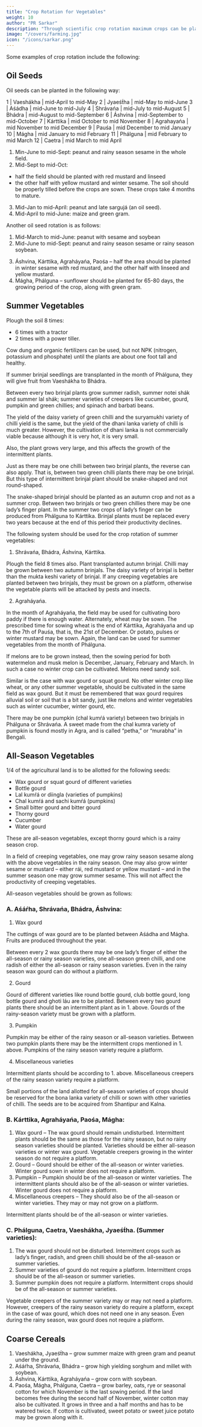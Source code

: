```yaml
---
title: "Crop Rotation for Vegetables"
weight: 10
author: "PR Sarkar"
description: "Through scientific crop rotation maximum crops can be planted in the minimum period of time and maximum crops can be planted in the minimum space"
image: "/covers/farming.jpg"
icon: "/icons/sarkar.png"
---
```




Some examples of crop rotation include the following:

## Oil Seeds

Oil seeds can be planted in the following way:


1 | Vaeshákha | mid-April to mid-May
2 | Jyaeśt́ha  | mid-May to mid-June
3 | Aśádha | mid-June to mid-July
4 | Shrávańa | mid-July to mid-August
5 | Bhádra | mid-August to mid-September
6 | Áshvina | mid-September to mid-October
7 | Kárttika |  mid October to mid November
8 | Agrahayańa | mid November to mid December
9 | Pauśa | mid December to mid January
10 | Mágha | mid January to mid February
11 | Phálguna | mid February to mid March
12 | Caetra | mid March to mid April


1. <!-- Aśáŕha, Shrávańa and Bhádra --> Min-June to mid-Sept: peanut and rainy season sesame in the whole field.
2. <!-- Áshvina --> Mid-Sept to mid-Oct:
- half the field should be planted with red mustard and linseed
- the other half with yellow mustard and winter sesame. 
The soil should be properly tilled before the crops are sown. These crops take 4 months to mature.
3. <!-- Mágha, Phálguna, Caetra --> Mid-Jan to mid-April: peanut and late sargujá (an oil seed).
4. Mid-April to mid-June: <!-- Vaeshákha, Jyaeśt́ha – --> maize and green gram.

Another oil seed rotation is as follows:

1. Mid-March to <!--  Caetra, Vaeshákha, Jyaeśt́ha --> mid-June: peanut with sesame and soybean
2. Mid-June to mid-Sept<!--  Aśáŕha, Shrávańa, Bhádra -->: peanut and rainy season sesame or rainy season soybean.
3) Áshvina, Kárttika, Agraháyańa, Paośa – half the area should be planted in winter sesame with red mustard, and the other half with linseed and yellow mustard.
4) Mágha, Phálguna – sunflower should be planted for 65-80 days, the growing period of the crop, along with green gram.




## Summer Vegetables

Plough the soil 8 times:
- 6 times with a tractor
- 2 times with a power tiller. 

Cow dung and organic fertilizers can be used, but not NPK (nitrogen, potassium and phosphate) until the plants are about one foot tall and healthy.

If summer brinjal seedlings are transplanted in the month of Phálguna, they will give fruit from Vaeshákha to Bhádra. 

Between every two brinjal plants grow summer radish, summer notei shák and summer lal shák; summer varieties of creepers like cucumber, gourd, pumpkin and green chillies; and spinach and barbati beans.

The yield of the daisy variety of green chilli and the suryamukhi variety of chilli yield is the same, but the yield of the dhani lanka variety of chilli is much greater. However, the cultivation of dhani lanka is not commercially viable because although it is very hot, it is very small. 

Also, the plant grows very large, and this affects the growth of the intermittent plants.

Just as there may be one chilli between two brinjal plants, the reverse can also apply. That is, between two green chilli plants there may be one brinjal. But this type of intermittent brinjal plant should be snake-shaped and not round-shaped. 

The snake-shaped brinjal should be planted as an autumn crop and not as a summer crop. Between two brinjals or two green chillies there may be one lady’s finger plant. In the summer two crops of lady’s finger can be produced from Phálguna to Kárttika. Brinjal plants must be replaced every two years because at the end of this period their productivity declines.

The following system should be used for the crop rotation of summer vegetables:

1. Shrávańa, Bhádra, Áshvina, Kárttika. 

Plough the field 8 times also. Plant transplanted autumn brinjal. Chilli may be grown between two autumn brinjals. The daisy variety of brinjal is better than the mukta keshi variety of brinjal. If any creeping vegetables are planted between two brinjals, they must be grown on a platform, otherwise the vegetable plants will be attacked by pests and insects.

2. Agraháyańa. 

In the month of Agraháyańa, the field may be used for cultivating boro paddy if there is enough water. Alternately, wheat may be sown. The prescribed time for sowing wheat is the end of Kárttika, Agraháyańa and up to the 7th of Pauśa, that is, the 21st of December. Or potato, pulses or winter mustard may be sown. Again, the land can be used for summer vegetables from the month of Phálguna.

If melons are to be grown instead, then the sowing period for both watermelon and musk melon is December, January, February and March. In such a case no winter crop can be cultivated. Melons need sandy soil.

Similar is the case with wax gourd or squat gourd. No other winter crop like wheat, or any other summer vegetable, should be cultivated in the same field as wax gourd. But it must be remembered that wax gourd requires alluvial soil or soil that is a bit sandy, just like melons and winter vegetables such as winter cucumber, winter gourd, etc.

There may be one pumpkin (chal kumŕá variety) between two brinjals in Phálguna or Shrávańa. A sweet made from the chal kumra variety of pumpkin is found mostly in Agra, and is called “petha,” or “murabha” in Bengali.


## All-Season Vegetables

1/4 of the agricultural land is to be allotted for the following seeds:
- Wax gourd or squat gourd of different varieties
- Bottle gourd
- Lal kumŕá or diingla (varieties of pumpkins)
- Chal kumŕá and sachi kumŕá (pumpkins)
- Small bitter gourd and bitter gourd
- Thorny gourd
- Cucumber
- Water gourd

These are all-season vegetables, except thorny gourd which is a rainy season crop.

In a field of creeping vegetables, one may grow rainy season sesame along with the above vegetables in the rainy season. One may also grow winter sesame or mustard – either rái, red mustard or yellow mustard – and in the summer season one may grow summer sesame. This will not affect the productivity of creeping vegetables.

All-season vegetables should be grown as follows:

### A. Aśáŕha, Shrávańa, Bhádra, Áshvina:

1. Wax gourd

The cuttings of wax gourd are to be planted between Aśádha and Mágha. Fruits are produced throughout the year. 

Between every 2 wax gourds there may be one lady’s finger of either the all-season or rainy season varieties, one all-season green chilli, and one radish of either the all-season or rainy season varieties. Even in the rainy season wax gourd can do without a platform.

2. Gourd

Gourd of different varieties like round bottle gourd, club bottle gourd, long bottle gourd and ghoti láu are to be planted. Between every two gourd plants there should be an intermittent plant as in 1. above. Gourds of the rainy-season variety must be grown with a platform.

3. Pumpkin

Pumpkin may be either of the rainy season or all-season varieties. Between two pumpkin plants there may be the intermittent crops mentioned in 1. above. Pumpkins of the rainy season variety require a platform.

4. Miscellaneous varieties

Intermittent plants should be according to 1. above. Miscellaneous creepers of the rainy season variety require a platform.

Small portions of the land allotted for all-season varieties of crops should be reserved for the bona lanka variety of chilli or sown with other varieties of chilli. The seeds are to be acquired from Shantipur and Kalna.

### B. Kárttika, Agraháyańa, Paośa, Mágha:

1. Wax gourd – The wax gourd should remain undisturbed. Intermittent plants should be the same as those for the rainy season, but no rainy season varieties should be planted. Varieties should be either all-season varieties or winter wax gourd. Vegetable creepers growing in the winter season do not require a platform.
2. Gourd – Gourd should be either of the all-season or winter varieties. Winter gourd sown in winter does not require a platform.
3. Pumpkin – Pumpkin should be of the all-season or winter varieties. The intermittent plants should also be of the all-season or winter varieties. Winter gourd does not require a platform.
4. Miscellaneous creepers – They should also be of the all-season or winter varieties. They may or may not grow on a platform.

Intermittent plants should be of the all-season or winter varieties.

### C. Phálguna, Caetra, Vaeshákha, Jyaeśt́ha. (Summer varieties):

1. The wax gourd should not be disturbed. Intermittent crops such as lady’s finger, radish, and green chilli should be of the all-season or summer varieties.
2. Summer varieties of gourd do not require a platform. Intermittent crops should be of the all-season or summer varieties.
3. Summer pumpkin does not require a platform. Intermittent crops should be of the all-season or summer varieties.

Vegetable creepers of the summer variety may or may not need a platform. However, creepers of the rainy season variety do require a platform, except in the case of wax gourd, which does not need one in any season. Even during the rainy season, wax gourd does not require a platform.

## Coarse Cereals

1) Vaeshákha, Jyaeśt́ha – grow summer maize with green gram and peanut under the ground.
2) Aśáŕha, Shrávańa, Bhádra – grow high yielding sorghum and millet with soybean.
3) Áshvina, Kárttika, Agraháyańa – grow corn with soybean.
4) Paośa, Mágha, Phálguna, Caetra – grow barley, oats, rye or seasonal cotton for which November is the last sowing period. If the land becomes free during the second half of November, winter cotton may also be cultivated. It grows in three and a half months and has to be watered twice. If cotton is cultivated, sweet potato or sweet juice potato may be grown along with it.

